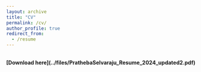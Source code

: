 ```yaml
---
layout: archive
title: "CV"
permalink: /cv/
author_profile: true
redirect_from:
  - /resume
---
```

<br>
<b>[Download here](../files/PrathebaSelvaraju_Resume_2024_updated2.pdf)</b><br>
<br>
<br>



<!-- Talks
======
   {% include base_path %}
  <ul>{% for post in site.talks %}
    {% include archive-single-talk-cv.html %}
  {% endfor %}</ul>
  
Teaching
======
  <ul>{% for post in site.teaching %}
    {% include archive-single-cv.html %}
  {% endfor %}</ul> -->
  
<!-- Service and leadership
======
* Currently signed in to 43 different slack teams -->
